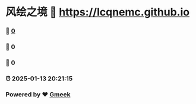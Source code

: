 # 风绘之境 :link: https://lcqnemc.github.io 
### :page_facing_up: [0](https://lcqnemc.github.io/tag.html) 
### :speech_balloon: 0 
### :hibiscus: 0 
### :alarm_clock: 2025-01-13 20:21:15 
### Powered by :heart: [Gmeek](https://github.com/Meekdai/Gmeek)
